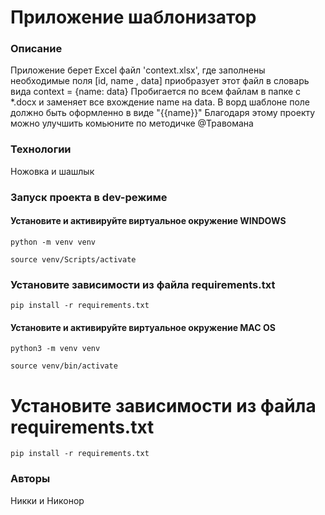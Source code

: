 # Приложение шаблонизатор

### Описание
Приложение берет Excel файл 'context.xlsx', где заполнены необходимые поля [id, name , data] приобразует этот файл в словарь вида context = {name: data}
Пробигается по всем файлам в папке с *.docx и заменяет все вхождение name на data. В ворд шаблоне поле должно быть оформленно в виде "{{name}}" 
Благодаря этому проекту можно  улучшить комьюните по методичке @Травомана

### Технологии
Ножовка и шашлык

### Запуск проекта в dev-режиме

#### Установите и активируйте виртуальное окружение WINDOWS
```
python -m venv venv
```

```
source venv/Scripts/activate
```
### Установите зависимости из файла requirements.txt
```
pip install -r requirements.txt
```

#### Установите и активируйте виртуальное окружение MAC OS
```
python3 -m venv venv
```

```
source venv/bin/activate
```

# Установите зависимости из файла requirements.txt
```
pip install -r requirements.txt
```
### Авторы
Никки и Никонор
